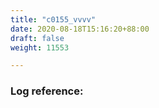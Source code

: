 ```yaml
---
title: "c0155_vvvv"
date: 2020-08-18T15:16:20+88:00
draft: false
weight: 11553

---
```


### Log reference: <no value>

```
